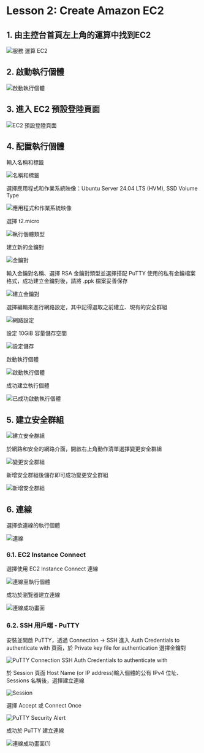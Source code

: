 # Lesson 2: Create Amazon EC2

## 1. 由主控台首頁左上角的運算中找到EC2

![服務 運算 EC2](https://github.com/user-attachments/assets/1b64d438-d38c-4862-9c1f-e349e245f560)

## 2. 啟動執行個體

![啟動執行個體](https://github.com/user-attachments/assets/b458b89a-d2f3-4416-b329-23a1321b15d7)

## 3. 進入 EC2 預設登陸頁面

![EC2 預設登陸頁面](https://github.com/user-attachments/assets/7dd1e5da-a113-475a-9fdd-715f720c9920)

## 4. 配置執行個體

輸入名稱和標籤

![名稱和標籤](https://github.com/user-attachments/assets/5f29e5ad-b8bc-44c7-9c55-454594ceeb1c)

選擇應用程式和作業系統映像：Ubuntu Server 24.04 LTS (HVM), SSD Volume Type

![應用程式和作業系統映像](https://github.com/user-attachments/assets/9149f419-82e8-49b7-a69e-3622a0ba3fb2)

選擇 t2.micro

![執行個體類型](https://github.com/user-attachments/assets/be0861da-f14f-4850-addd-4fe9dbcfae31)

建立新的金鑰對

![金鑰對](https://github.com/user-attachments/assets/85ab28b5-d150-4024-81f4-4aa229362265)

輸入金鑰對名稱、選擇 RSA 金鑰對類型並選擇搭配 PuTTY 使用的私有金鑰檔案格式，成功建立金鑰對後，請將 .ppk 檔案妥善保存

![建立金鑰對](https://github.com/user-attachments/assets/d6280f70-86be-4d0c-a25e-3e7f7af1ef02)

選擇編輯來進行網路設定，其中記得選取之前建立、現有的安全群組

![網路設定](https://github.com/user-attachments/assets/f27ab17f-8b20-44f8-b751-6d7bf6c3d380)

設定 10GiB 容量儲存空間

![設定儲存](https://github.com/user-attachments/assets/939e578e-218e-48cd-86db-5fdc7fb468ac)

啟動執行個體

![啟動執行個體](https://github.com/user-attachments/assets/54f94d45-9653-478a-b42a-c7e2597ca4ae)

成功建立執行個體

![已成功啟動執行個體](https://github.com/user-attachments/assets/28fed2de-d461-470a-8bc3-527d30915ec7)

## 5. 建立安全群組

![建立安全群組](https://github.com/user-attachments/assets/35cbfcea-41e7-42e1-9482-bb13e994563d)

於網路和安全的網路介面，開啟右上角動作清單選擇變更安全群組

![變更安全群組](https://github.com/user-attachments/assets/4e875ff0-f023-4024-bbce-3dc853398a91)

新增安全群組後儲存即可成功變更安全群組

![新增安全群組](https://github.com/user-attachments/assets/244defd7-006a-4827-9316-ad807b26bebf)

## 6. 連線

選擇欲連線的執行個體

![連線](https://github.com/user-attachments/assets/456538c3-829b-4886-b370-174c542aed81)

### 6.1. EC2 Instance Connect

選擇使用 EC2 Instance Connect 連線

![連線至執行個體](https://github.com/user-attachments/assets/0c5580b3-eca4-4c2a-951d-4f6fdea80f3e)

成功於瀏覽器建立連線

![連線成功畫面](https://github.com/user-attachments/assets/b14f3b94-5453-4767-b155-526e8dcefffe)

### 6.2. SSH 用戶端 - PuTTY

安裝並開啟 PuTTY，透過 Connection -> SSH 進入 Auth Credentials to authenticate with 頁面，於 Private key file for authentication 選擇金鑰對

![PuTTY Connection SSH Auth Credentials to authenticate with](https://github.com/user-attachments/assets/501d6b48-223b-4339-9b6d-9b9b90b7da60)

於 Session 頁面 Host Name (or IP address)輸入個體的公有 IPv4 位址、Sessions 名稱後，選擇建立連線

![Session](https://github.com/user-attachments/assets/5704043d-3d75-4c05-9c01-2c0bafab33e5)

選擇 Accept 或 Connect Once

![PuTTY Security Alert](https://github.com/user-attachments/assets/edc46371-82fe-4183-b25d-4301630277b8)

成功於 PuTTY 建立連線

![連線成功畫面(1)](https://github.com/user-attachments/assets/90a2bc0a-490b-40c3-b304-8a2199b5b614)

